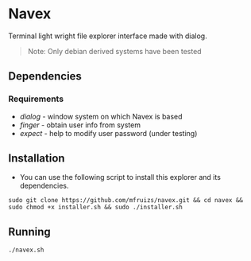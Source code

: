 # Navex
Terminal light wright file explorer interface made with dialog.

> Note: Only debian derived systems have been tested

## Dependencies

### Requirements
* _dialog_ - window system on which Navex is based
* _finger_ - obtain user info from system
* _expect_ - help to modify user password (under testing)

## Installation

* You can use the following script to install this explorer and its dependencies.

```shell
sudo git clone https://github.com/mfruizs/navex.git && cd navex && sudo chmod +x installer.sh && sudo ./installer.sh
```

## Running

```shell
./navex.sh
```